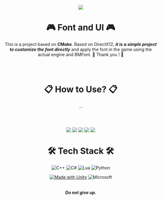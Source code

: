 <div align="center">

![](https://img.shields.io/github/followers/orangelie.svg?style=social&label=Follow&maxAge=2592000)


# 🎮 Font and UI 🎮
This is a project based on **CMake**.
Based on DirectX12, ***it is a simple project to customize the font directly*** and apply the font in the game using the actual engine and BMFont.
 💖  Thank you ! 💖   
 
 <br></br>
# 📋 How to Use? 📋  
...


<br></br>

![](https://img.shields.io/github/license/orangelie/TimeLimiter.svg) ![](https://img.shields.io/github/forks/orangelie/TimeLimiter.svg) ![](https://img.shields.io/github/stars/orangelie/TimeLimiter.svg) ![](https://img.shields.io/github/downloads/orangelie/TimeLimiter/total.svg)  ![](https://img.shields.io/badge/Maintained%3F-yes-green.svg)


# 🛠️ Tech Stack 🛠️

![C++](https://img.shields.io/badge/c++-%2300599C.svg?style=for-the-badge&logo=c%2B%2B&logoColor=white) ![C#](https://img.shields.io/badge/c%23-%23239120.svg?style=for-the-badge&logo=c-sharp&logoColor=white) ![Lua](https://img.shields.io/badge/lua-%232C2D72.svg?style=for-the-badge&logo=lua&logoColor=white) ![Python](https://img.shields.io/badge/python-3670A0?style=for-the-badge&logo=python&logoColor=ffdd54)
  
[![Made with Unity](https://img.shields.io/badge/Unity-57b9d3.svg?style=for-the-badge&logo=unity)](https://unity3d.com) ![Microsoft](https://img.shields.io/badge/DirectX12-0078D4?style=for-the-badge&logo=microsoft&logoColor=white)  
<br></br>
***Do not give up.***

</div>